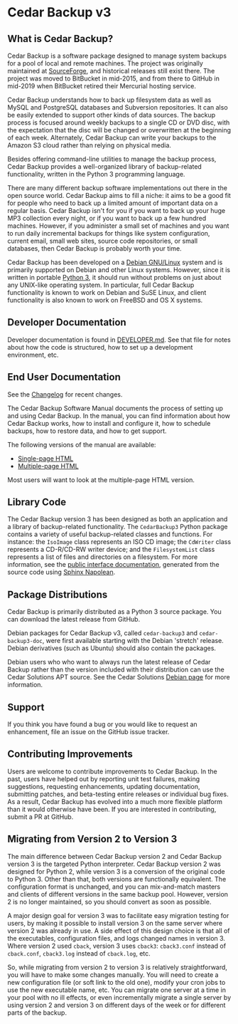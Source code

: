 # Cedar Backup v3

## What is Cedar Backup?

Cedar Backup is a software package designed to manage system backups for a pool
of local and remote machines. The project was originally maintained at 
[SourceForge](http://sourceforge.net/projects/cedar-backup/), 
and historical releases still exist there. The project was moved to BitBucket in
mid-2015, and from there to GitHub in mid-2019 when BitBucket retired their
Mercurial hosting service.

Cedar Backup understands how to back up filesystem data as well as MySQL and
PostgreSQL databases and Subversion repositories. It can also be easily extended 
to support other kinds of data sources.  The backup process is focused around 
weekly backups to a single CD or DVD disc, with the expectation that the disc 
will be changed or overwritten at the beginning of each week. Alternately, 
Cedar Backup can write your backups to the Amazon S3 cloud rather than relying 
on physical media.

Besides offering command-line utilities to manage the backup process, Cedar
Backup provides a well-organized library of backup-related functionality,
written in the Python 3 programming language.

There are many different backup software implementations out there in the open 
source world. Cedar Backup aims to fill a niche: it aims to
be a good fit for people who need to back up a limited amount of important data
on a regular basis. Cedar Backup isn't for you if you want to back
up your huge MP3 collection every night, or if you want to back up a few hundred
machines. However, if you administer a small set of machines and you want to
run daily incremental backups for things like system configuration, current
email, small web sites, source code repositories, or small databases, then 
Cedar Backup is probably worth your time.

Cedar Backup has been developed on a 
[Debian GNU/Linux](http://www.debian.org/)
system and is primarily supported on Debian and other Linux systems.
However, since it is written in portable 
[Python 3](http://www.python.org), it should run without problems on
just about any UNIX-like operating system. In particular, full Cedar
Backup functionality is known to work on Debian and SuSE Linux, and client 
functionality is also known to work on FreeBSD and OS X systems.

## Developer Documentation

Developer documentation is found in [DEVELOPER.md](DEVELOPER.md).  See that
file for notes about how the code is structured, how to set up a development
environment, etc.

## End User Documentation

See the [Changelog](https://github.com/cedarsolutions/cedar-backup3/blob/master/Changelog) for
recent changes.

The Cedar Backup Software Manual documents the process of setting up and using
Cedar Backup.  In the manual, you can find information about how Cedar Backup
works, how to install and configure it, how to schedule backups, how to restore
data, and how to get support.

The following versions of the manual are available:

* [Single-page HTML](https://cedarsolutions.github.io/cedar-backup3/docs/manual/manual.html)
* [Multiple-page HTML](https://cedarsolutions.github.io/cedar-backup3/docs/manual/index.html)

Most users will want to look at the multiple-page HTML version.

## Library Code

The Cedar Backup version 3 has been designed as both an application and a
library of backup-related functionality.  The `CedarBackup3` Python 
package contains a variety of useful backup-related classes and functions.  For
instance: the `IsoImage` class represents an ISO CD image;
the `CdWriter` class represents a CD-R/CD-RW writer device; and the
`FilesystemList` class represents a list of files and directories on a
filesystem.  For more information, see the 
[public interface documentation](https://cedarsolutions.github.io/cedar-backup3/docs/interface), 
generated from the source code using [Sphinx Napolean](http://www.sphinx-doc.org/en/stable/ext/napoleon.html).

## Package Distributions

Cedar Backup is primarily distributed as a Python 3 source package.  You can
download the latest release from GitHub.

Debian packages for Cedar Backup v3, called `cedar-backup3` and
`cedar-backup3-doc`, were first available starting with the Debian 'stretch'
release.  Debian derivatives (such as Ubuntu) should also contain the packages.

Debian users who who want to always run the latest release of Cedar Backup rather than the version 
included with their distribution can use the Cedar Solutions APT source.  See the Cedar Solutions 
[Debian page](http://software.cedar-solutions.com/debian.html) for more information.

## Support

If you think you have found a bug or you would like to request an enhancement,
file an issue on the GitHub issue tracker.

## Contributing Improvements

Users are welcome to contribute improvements to Cedar Backup.  In the past,
users have helped out by reporting unit test failures, making suggestions,
requesting enhancements, updating documentation, submitting patches, and
beta-testing entire releases or individual bug fixes.  As a result, Cedar
Backup has evolved into a much more flexible platform than it would otherwise
have been.  If you are interested in contributing, submit a PR at GitHub.

## Migrating from Version 2 to Version 3

The main difference between Cedar Backup version 2 and Cedar Backup version 3
is the targeted Python interpreter.  Cedar Backup version 2 was designed for
Python 2, while version 3 is a conversion of the original code to Python 3.
Other than that, both versions are functionally equivalent.  The configuration
format is unchanged, and you can mix-and-match masters and clients of different
versions in the same backup pool.  However, version 2 is no longer maintained, 
so you should convert as soon as possible.

A major design goal for version 3 was to facilitate easy migration testing for
users, by making it possible to install version 3 on the same server where
version 2 was already in use.  A side effect of this design choice is that all
of the executables, configuration files, and logs changed names in version 3.
Where version 2 used `cback`, version 3 uses `cback3`: `cback3.conf` instead of
`cback.conf`, `cback3.log` instead of `cback.log`, etc.

So, while migrating from version 2 to version 3 is relatively straightforward,
you will have to make some changes manually.  You will need to create a new
configuration file (or soft link to the old one), modify your cron jobs to use
the new executable name, etc.  You can migrate one server at a time in your
pool with no ill effects, or even incrementally migrate a single server by
using version 2 and version 3 on different days of the week or for different
parts of the backup.
